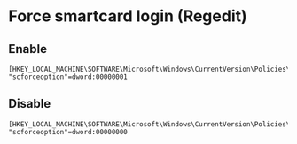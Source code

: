# Force smartcard login (Regedit)

## Enable

```regedit
[HKEY_LOCAL_MACHINE\SOFTWARE\Microsoft\Windows\CurrentVersion\Policies\System]
"scforceoption"=dword:00000001
```

## Disable

```regedit
[HKEY_LOCAL_MACHINE\SOFTWARE\Microsoft\Windows\CurrentVersion\Policies\System]
"scforceoption"=dword:00000000
```
